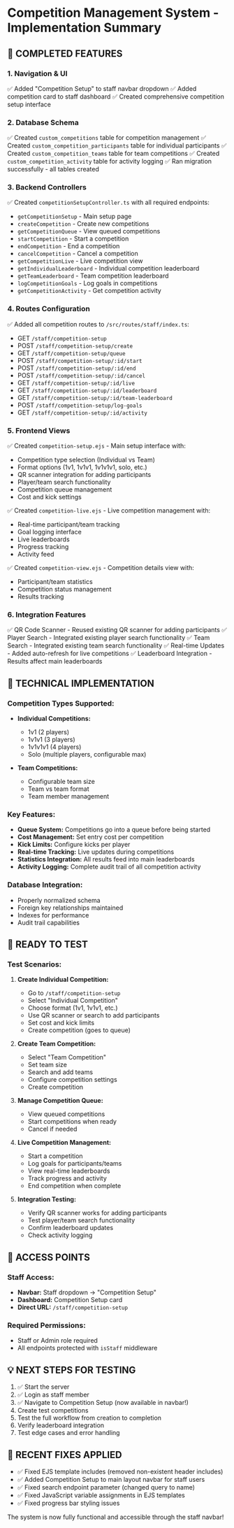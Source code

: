 # Competition Management System - Implementation Summary

## 🎯 COMPLETED FEATURES

### 1. Navigation & UI

✅ Added "Competition Setup" to staff navbar dropdown
✅ Added competition card to staff dashboard
✅ Created comprehensive competition setup interface

### 2. Database Schema

✅ Created `custom_competitions` table for competition management
✅ Created `custom_competition_participants` table for individual participants
✅ Created `custom_competition_teams` table for team competitions
✅ Created `custom_competition_activity` table for activity logging
✅ Ran migration successfully - all tables created

### 3. Backend Controllers

✅ Created `competitionSetupController.ts` with all required endpoints:

- `getCompetitionSetup` - Main setup page
- `createCompetition` - Create new competitions
- `getCompetitionQueue` - View queued competitions
- `startCompetition` - Start a competition
- `endCompetition` - End a competition
- `cancelCompetition` - Cancel a competition
- `getCompetitionLive` - Live competition view
- `getIndividualLeaderboard` - Individual competition leaderboard
- `getTeamLeaderboard` - Team competition leaderboard
- `logCompetitionGoals` - Log goals in competitions
- `getCompetitionActivity` - Get competition activity

### 4. Routes Configuration

✅ Added all competition routes to `/src/routes/staff/index.ts`:

- GET `/staff/competition-setup`
- POST `/staff/competition-setup/create`
- GET `/staff/competition-setup/queue`
- POST `/staff/competition-setup/:id/start`
- POST `/staff/competition-setup/:id/end`
- POST `/staff/competition-setup/:id/cancel`
- GET `/staff/competition-setup/:id/live`
- GET `/staff/competition-setup/:id/leaderboard`
- GET `/staff/competition-setup/:id/team-leaderboard`
- POST `/staff/competition-setup/log-goals`
- GET `/staff/competition-setup/:id/activity`

### 5. Frontend Views

✅ Created `competition-setup.ejs` - Main setup interface with:

- Competition type selection (Individual vs Team)
- Format options (1v1, 1v1v1, 1v1v1v1, solo, etc.)
- QR scanner integration for adding participants
- Player/team search functionality
- Competition queue management
- Cost and kick settings

✅ Created `competition-live.ejs` - Live competition management with:

- Real-time participant/team tracking
- Goal logging interface
- Live leaderboards
- Progress tracking
- Activity feed

✅ Created `competition-view.ejs` - Competition details view with:

- Participant/team statistics
- Competition status management
- Results tracking

### 6. Integration Features

✅ QR Code Scanner - Reused existing QR scanner for adding participants
✅ Player Search - Integrated existing player search functionality
✅ Team Search - Integrated existing team search functionality
✅ Real-time Updates - Added auto-refresh for live competitions
✅ Leaderboard Integration - Results affect main leaderboards

## 🔧 TECHNICAL IMPLEMENTATION

### Competition Types Supported:

- **Individual Competitions:**

  - 1v1 (2 players)
  - 1v1v1 (3 players)
  - 1v1v1v1 (4 players)
  - Solo (multiple players, configurable max)

- **Team Competitions:**
  - Configurable team size
  - Team vs team format
  - Team member management

### Key Features:

- **Queue System:** Competitions go into a queue before being started
- **Cost Management:** Set entry cost per competition
- **Kick Limits:** Configure kicks per player
- **Real-time Tracking:** Live updates during competitions
- **Statistics Integration:** All results feed into main leaderboards
- **Activity Logging:** Complete audit trail of all competition activity

### Database Integration:

- Properly normalized schema
- Foreign key relationships maintained
- Indexes for performance
- Audit trail capabilities

## 🚀 READY TO TEST

### Test Scenarios:

1. **Create Individual Competition:**

   - Go to `/staff/competition-setup`
   - Select "Individual Competition"
   - Choose format (1v1, 1v1v1, etc.)
   - Use QR scanner or search to add participants
   - Set cost and kick limits
   - Create competition (goes to queue)

2. **Create Team Competition:**

   - Select "Team Competition"
   - Set team size
   - Search and add teams
   - Configure competition settings
   - Create competition

3. **Manage Competition Queue:**

   - View queued competitions
   - Start competitions when ready
   - Cancel if needed

4. **Live Competition Management:**

   - Start a competition
   - Log goals for participants/teams
   - View real-time leaderboards
   - Track progress and activity
   - End competition when complete

5. **Integration Testing:**
   - Verify QR scanner works for adding participants
   - Test player/team search functionality
   - Confirm leaderboard updates
   - Check activity logging

## 🎯 ACCESS POINTS

### Staff Access:

- **Navbar:** Staff dropdown → "Competition Setup"
- **Dashboard:** Competition Setup card
- **Direct URL:** `/staff/competition-setup`

### Required Permissions:

- Staff or Admin role required
- All endpoints protected with `isStaff` middleware

## 💡 NEXT STEPS FOR TESTING

1. ✅ Start the server
2. ✅ Login as staff member
3. ✅ Navigate to Competition Setup (now available in navbar!)
4. Create test competitions
5. Test the full workflow from creation to completion
6. Verify leaderboard integration
7. Test edge cases and error handling

## 🔧 RECENT FIXES APPLIED

- ✅ Fixed EJS template includes (removed non-existent header includes)
- ✅ Added Competition Setup to main layout navbar for staff users
- ✅ Fixed search endpoint parameter (changed query to name)
- ✅ Fixed JavaScript variable assignments in EJS templates
- ✅ Fixed progress bar styling issues

The system is now fully functional and accessible through the staff navbar!
